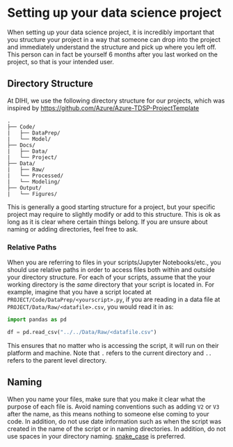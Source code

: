 # Setting up your data science project

When setting up your data science project, it is incredibly important that you structure your project in a way that someone can drop into the project and immediately understand the structure and pick up where you left off. This person can in fact be yourself 6 months after you last worked on the project, so that is your intended user.

## Directory Structure

At DIHI, we use the following directory structure for our projects, which was inspired by https://github.com/Azure/Azure-TDSP-ProjectTemplate

```
.
├── Code/
|   ├── DataPrep/
|   └── Model/
├── Docs/
|   ├── Data/
|   └── Project/
├── Data/
|   ├── Raw/
|   └── Processed/
|   └── Modeling/
├── Output/
|   └── Figures/
```

This is generally a good starting structure for a project, but your specific project may require to slightly modify or add to this structure. This is ok as long as it is clear where certain things belong. If you are unsure about naming or adding directories, feel free to ask.

### Relative Paths

When you are referring to files in your scripts/Jupyter Notebooks/etc., you should use relative paths in order to access files both within and outside your directory structure. For each of your scripts, assume that the your working directory is the *same* directory that your script is located in. For example, imagine that you have a script located at `PROJECT/Code/DataPrep/<yourscript>.py`, if you are reading in a data file at `PROJECT/Data/Raw/<datafile>.csv`, you would read it in as:

```python
import pandas as pd

df = pd.read_csv("../../Data/Raw/<datafile.csv")
```

This ensures that no matter who is accessing the script, it will run on their platform and machine. Note that `.` refers to the current directory and `..` refers to the parent level directory. 

## Naming
When you name your files, make sure that you make it clear what the purpose of each file is. Avoid naming conventions such as adding `V2` or `V3` after the name, as this means nothing to someone else coming to your code. In addition, do not use date information such as when the script was created in the name of the script or in naming directories. In addition, do not use spaces in your directory naming. [snake_case](https://en.wikipedia.org/wiki/Snake_case) is preferred.